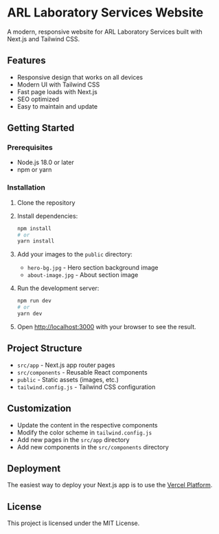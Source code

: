 # ARL Laboratory Services Website

A modern, responsive website for ARL Laboratory Services built with Next.js and Tailwind CSS.

## Features

- Responsive design that works on all devices
- Modern UI with Tailwind CSS
- Fast page loads with Next.js
- SEO optimized
- Easy to maintain and update

## Getting Started

### Prerequisites

- Node.js 18.0 or later
- npm or yarn

### Installation

1. Clone the repository
2. Install dependencies:
   ```bash
   npm install
   # or
   yarn install
   ```

3. Add your images to the `public` directory:
   - `hero-bg.jpg` - Hero section background image
   - `about-image.jpg` - About section image

4. Run the development server:
   ```bash
   npm run dev
   # or
   yarn dev
   ```

5. Open [http://localhost:3000](http://localhost:3000) with your browser to see the result.

## Project Structure

- `src/app` - Next.js app router pages
- `src/components` - Reusable React components
- `public` - Static assets (images, etc.)
- `tailwind.config.js` - Tailwind CSS configuration

## Customization

- Update the content in the respective components
- Modify the color scheme in `tailwind.config.js`
- Add new pages in the `src/app` directory
- Add new components in the `src/components` directory

## Deployment

The easiest way to deploy your Next.js app is to use the [Vercel Platform](https://vercel.com/new?utm_medium=default-template&filter=next.js&utm_source=create-next-app&utm_campaign=create-next-app-readme).

## License

This project is licensed under the MIT License. 